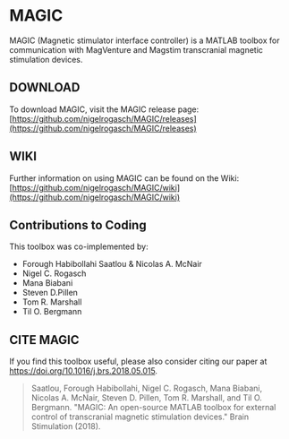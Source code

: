 # MAGIC
MAGIC (Magnetic stimulator interface controller) is a MATLAB toolbox for communication with MagVenture and Magstim transcranial magnetic stimulation devices.

## DOWNLOAD
To download MAGIC, visit the MAGIC release page: [https://github.com/nigelrogasch/MAGIC/releases](https://github.com/nigelrogasch/MAGIC/releases)

## WIKI
Further information on using MAGIC can be found on the Wiki: [https://github.com/nigelrogasch/MAGIC/wiki](https://github.com/nigelrogasch/MAGIC/wiki) 

## Contributions to Coding
This toolbox was co-implemented by:
- Forough Habibollahi Saatlou & Nicolas A. McNair
- Nigel C. Rogasch
- Mana Biabani
- Steven D.Pillen
- Tom R. Marshall
- Til O. Bergmann

## CITE MAGIC
If you find this toolbox useful, please also consider citing our paper at https://doi.org/10.1016/j.brs.2018.05.015. 
> Saatlou, Forough Habibollahi, Nigel C. Rogasch, Mana Biabani, Nicolas A. McNair, Steven D. Pillen, Tom R. Marshall, and Til O. Bergmann. "MAGIC: An open-source MATLAB toolbox for external control of transcranial magnetic stimulation devices." Brain Stimulation (2018).
